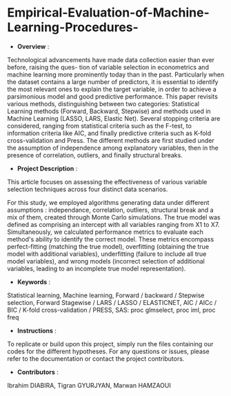 # Empirical-Evaluation-of-Machine-Learning-Procedures-
- __Overview__  :

Technological advancements have made data collection easier than ever before, raising the ques-
tion of variable selection in econometrics and machine learning more prominently today than in the
past. Particularly when the dataset contains a large number of predictors, it is essential to identify
the most relevant ones to explain the target variable, in order to achieve a parsimonious model
and good predictive performance. This paper revisits various methods, distinguishing between
two categories: Statistical Learning methods (Forward, Backward, Stepwise) and methods used in
Machine Learning (LASSO, LARS, Elastic Net). Several stopping criteria are considered, ranging
from statistical criteria such as the F-test, to information criteria like AIC, and finally predictive
criteria such as K-fold cross-validation and Press. The different methods are first studied under
the assumption of independence among explanatory variables, then in the presence of correlation,
outliers, and finally structural breaks. 

- __Project Description__ :

This article focuses on assessing the effectiveness of various variable selection techniques across four distinct data scenarios. 

For this study, we employed algorithms generating  data under different assumptions : independance, correlation, outliers, structural break and a mix of them, created through Monte Carlo simulations. The true model was defined as comprising an intercept with all variables ranging from X1 to X7. Simultaneously, we calculated performance metrics to evaluate each method's ability to identify the correct model. These metrics encompass perfect-fitting (matching the true model), overfitting (obtaining the true model with additional variables), underfitting (failure to include all true model variables), and wrong models (incorrect selection of additional variables, leading to an incomplete true model representation).

- __Keywords__ :

Statistical learning,
Machine learning,
Forward / backward / Stepwise selection,
Forward Stagewise / LARS / LASSO / ELASTICNET,
AIC / AICc / BIC / K-fold cross-validation / PRESS,
SAS: proc glmselect, proc iml, proc freq

- __Instructions__ :

To replicate or build upon this project, simply run the files containing our codes for the different hypotheses. For any questions or issues, please refer to the documentation or contact the project contributors.

- __Contributors__ :
  
Ibrahim DIABIRA,
Tigran GYURJYAN,
Marwan HAMZAOUI
